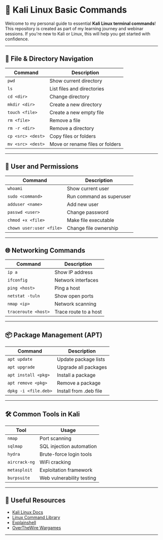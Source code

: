 # 🐧 Kali Linux Basic Commands

Welcome to my personal guide to essential **Kali Linux terminal commands**!  
This repository is created as part of my learning journey and webinar sessions. If you're new to Kali or Linux, this will help you get started with confidence.

---

## 📁 File & Directory Navigation

| Command | Description |
|---------|-------------|
| `pwd` | Show current directory |
| `ls` | List files and directories |
| `cd <dir>` | Change directory |
| `mkdir <dir>` | Create a new directory |
| `touch <file>` | Create a new empty file |
| `rm <file>` | Remove a file |
| `rm -r <dir>` | Remove a directory |
| `cp <src> <dest>` | Copy files or folders |
| `mv <src> <dest>` | Move or rename files or folders |

---

## 👤 User and Permissions

| Command | Description |
|---------|-------------|
| `whoami` | Show current user |
| `sudo <command>` | Run command as superuser |
| `adduser <name>` | Add new user |
| `passwd <user>` | Change password |
| `chmod +x <file>` | Make file executable |
| `chown user:user <file>` | Change file ownership |

---

## 🌐 Networking Commands

| Command | Description |
|---------|-------------|
| `ip a` | Show IP address |
| `ifconfig` | Network interfaces |
| `ping <host>` | Ping a host |
| `netstat -tuln` | Show open ports |
| `nmap <ip>` | Network scanning |
| `traceroute <host>` | Trace route to a host |

---

## 📦 Package Management (APT)

| Command | Description |
|---------|-------------|
| `apt update` | Update package lists |
| `apt upgrade` | Upgrade all packages |
| `apt install <pkg>` | Install a package |
| `apt remove <pkg>` | Remove a package |
| `dpkg -i <file.deb>` | Install from .deb file |

---

## 🛠️ Common Tools in Kali

| Tool | Usage |
|------|-------|
| `nmap` | Port scanning |
| `sqlmap` | SQL injection automation |
| `hydra` | Brute-force login tools |
| `aircrack-ng` | WiFi cracking |
| `metasploit` | Exploitation framework |
| `burpsuite` | Web vulnerability testing |

---

## 🔗 Useful Resources

- [Kali Linux Docs](https://www.kali.org/docs/)
- [Linux Command Library](https://linuxcommandlibrary.com/)
- [Explainshell](https://explainshell.com/)
- [OverTheWire Wargames](https://overthewire.org/wargames/)

---
